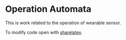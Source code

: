 # Operation Automata

This is work related to the operation of wearable sensor.

To modify code open with [sharelatex](https://www.sharelatex.com/).



